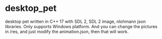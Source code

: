 # desktop_pet
desktop pet written in C++ 17 with SDL 2, SDL 2 image, nlohmann json libraries. Only supports Windows platform. And you can change the pictures in /res, and just modify the animation.json, then that will work.
